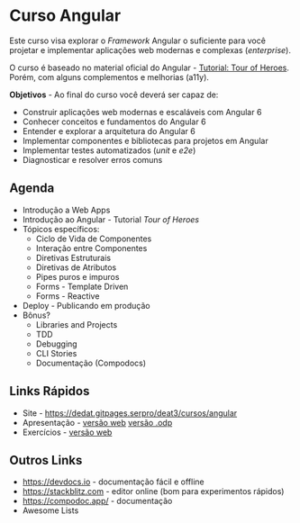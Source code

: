 # Curso Angular

Este curso visa explorar o *Framework* Angular o suficiente para você projetar e implementar aplicações web modernas e complexas (*enterprise*).

O curso é baseado no material oficial do Angular - [Tutorial: Tour of Heroes](https://angular.io/tutorial). Porém, com alguns complementos e melhorias (a11y).


**Objetivos** - Ao final do curso você deverá ser capaz de:

- Construir aplicações web modernas e escaláveis com Angular 6
- Conhecer conceitos e fundamentos do Angular 6
- Entender e explorar a arquitetura do Angular 6
- Implementar componentes e bibliotecas para projetos em Angular
- Implementar testes automatizados (*unit* e *e2e*)
- Diagnosticar e resolver erros comuns

## Agenda

- Introdução a Web Apps
- Introdução ao Angular - Tutorial _Tour of Heroes_
- Tópicos específicos:
    - Ciclo de Vida de Componentes
    - Interação entre Componentes
    - Diretivas Estruturais
    - Diretivas de Atributos
    - Pipes puros e impuros
    - Forms - Template Driven
    - Forms - Reactive
- Deploy - Publicando em produção
- Bônus?
    - Libraries and Projects
    - TDD
    - Debugging
    - CLI Stories
    - Documentação (Compodocs)

## Links Rápidos

- Site - https://dedat.gitpages.serpro/deat3/cursos/angular
- Apresentação - [versão web](https://dedat.gitpages.serpro/deat3/cursos/angular/slides/index.html) [versão .odp](docs/exercicios/assets/introducao-framework-angular.odp)
- Exercícios - [versão web](https://dedat.gitpages.serpro/deat3/cursos/angular/exercicios/exercicio-01/)


## Outros Links

- https://devdocs.io - documentação fácil e offline
- https://stackblitz.com - editor online (bom para experimentos rápidos)
- https://compodoc.app/ - documentação
- Awesome Lists
